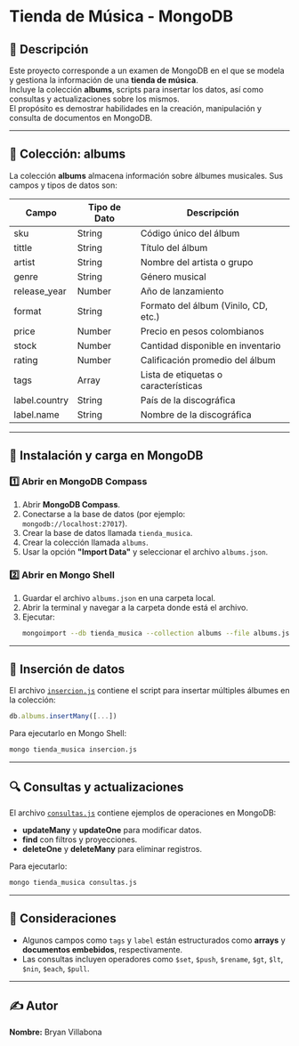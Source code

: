 # Tienda de Música - MongoDB

## 📄 Descripción
Este proyecto corresponde a un examen de MongoDB en el que se modela y gestiona la información de una **tienda de música**.  
Incluye la colección **albums**, scripts para insertar los datos, así como consultas y actualizaciones sobre los mismos.  
El propósito es demostrar habilidades en la creación, manipulación y consulta de documentos en MongoDB.

---

## 📂 Colección: albums
La colección **albums** almacena información sobre álbumes musicales. Sus campos y tipos de datos son:

| Campo          | Tipo de Dato | Descripción |
|----------------|-------------|-------------|
| sku            | String      | Código único del álbum |
| tittle         | String      | Título del álbum |
| artist         | String      | Nombre del artista o grupo |
| genre          | String      | Género musical |
| release_year   | Number      | Año de lanzamiento |
| format         | String      | Formato del álbum (Vinilo, CD, etc.) |
| price          | Number      | Precio en pesos colombianos |
| stock          | Number      | Cantidad disponible en inventario |
| rating         | Number      | Calificación promedio del álbum |
| tags           | Array       | Lista de etiquetas o características |
| label.country  | String      | País de la discográfica |
| label.name     | String      | Nombre de la discográfica |

---

## 🚀 Instalación y carga en MongoDB

### 1️⃣ Abrir en **MongoDB Compass**
1. Abrir **MongoDB Compass**.
2. Conectarse a la base de datos (por ejemplo: `mongodb://localhost:27017`).
3. Crear la base de datos llamada `tienda_musica`.
4. Crear la colección llamada `albums`.
5. Usar la opción **"Import Data"** y seleccionar el archivo `albums.json`.

### 2️⃣ Abrir en **Mongo Shell**
1. Guardar el archivo `albums.json` en una carpeta local.
2. Abrir la terminal y navegar a la carpeta donde está el archivo.
3. Ejecutar:
   ```bash
   mongoimport --db tienda_musica --collection albums --file albums.json --jsonArray
   ```

---

## 📝 Inserción de datos
El archivo [`insercion.js`](insercion.js) contiene el script para insertar múltiples álbumes en la colección:
```javascript
db.albums.insertMany([...])
```

Para ejecutarlo en Mongo Shell:
```bash
mongo tienda_musica insercion.js
```

---

## 🔍 Consultas y actualizaciones
El archivo [`consultas.js`](consultas.js) contiene ejemplos de operaciones en MongoDB:
- **updateMany** y **updateOne** para modificar datos.
- **find** con filtros y proyecciones.
- **deleteOne** y **deleteMany** para eliminar registros.

Para ejecutarlo:
```bash
mongo tienda_musica consultas.js
```

---

## 📌 Consideraciones
- Algunos campos como `tags` y `label` están estructurados como **arrays** y **documentos embebidos**, respectivamente.
- Las consultas incluyen operadores como `$set`, `$push`, `$rename`, `$gt`, `$lt`, `$nin`, `$each`, `$pull`.

---

## ✍ Autor
**Nombre:** Bryan Villabona

